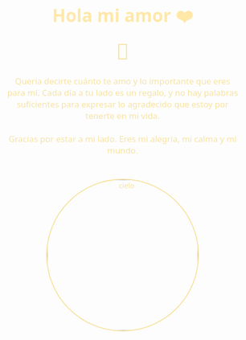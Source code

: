 <!DOCTYPE html>
<html lang="es">
<head>
  <meta charset="UTF-8" />
  <meta http-equiv="X-UA-Compatible" content="IE=edge" />
  <meta name="viewport" content="width=device-width, initial-scale=1.0" />
  <title>Para Ti ❤️</title>
  <style>
    body {
      margin: 0;
      padding: 0;
      font-family: 'Segoe UI', sans-serif;
      text-align: center;
      display: flex;
      flex-direction: column;
      align-items: center;
      justify-content: center;
      min-height: 100vh;
      position: relative;
      color: #f8e3a3;
      z-index: 1;   
    }

    /* Fondo GIF animado */
    body::before {
      content: "";
      position: fixed;
      top: 0;
      left: 0;
      width: 100%;
      height: 100%;
      background-image: url('https://i.pinimg.com/originals/9f/65/fa/9f65fa4741fbf0750544bf7c0fb7ae4d.gif');
      background-size: cover;
      background-position: center;
      background-repeat: no-repeat;
      z-index: -1;
    }

    h1 {
      font-size: 2.5em;
      color: #ffe8a8;
      margin-bottom: 0.2em;
    }

    p {
      font-size: 1.2em;
      color: #f8e3a3;
      max-width: 600px;
      margin: 20px;
    }

    .corazon {
      font-size: 3em;
      animation: latido 1s infinite;
    }

    @keyframes latido {
      0%, 100% { transform: scale(1); }
      50% { transform: scale(1.2); }
    }

    img {
      border-radius: 70%;
      margin-top: 25px;
      width: 300px;
      height: 300px;
      border: 2px solid #f8e3a3;
    }
  </style>
</head>
<body>
  <div>
    <h1>Hola mi amor ❤️</h1>
    <div class="corazon">💖</div>
    <p>
      Quería decirte cuánto te amo y lo importante que eres para mí. Cada día a tu lado es un regalo, y no hay palabras suficientes para expresar lo agradecido que estoy por tenerte en mi vida.
      <br /><br />
      Gracias por estar a mi lado. Eres mi alegría, mi calma y mi mundo.
    </p>
    <img src="imagen/cielo2.jpg" alt="cielo" />
  </div>
</body>
</html>
